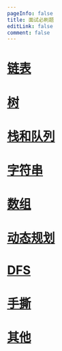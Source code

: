 ```yaml
---
pageInfo: false
title: 面试必刷题
editLink: false
comment: false
---
```



# [链表](./linklist.md)

# [树](./tree.md)

# [栈和队列](./stark-queue.md)

# [字符串](./string.md)

# [数组](./array.md)

# [动态规划](./dp.md)

# [DFS](./dfs.md)

# [手撕](./handtearing.md)

# [其他](./other.md)



